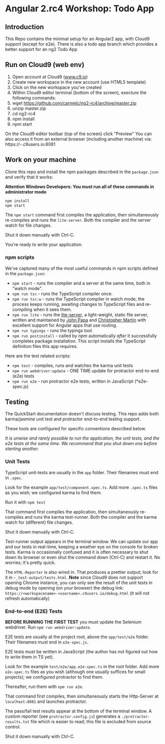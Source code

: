 # Angular 2.rc4 Workshop: Todo App

## Introduction

This Repo contains the minimal setup for an Angular2 app, with Cloud9 support (except for e2e).
There is also a todo app branch which provides a better support for an ng2 Todo App 


## Run on Cloud9 (web env)

1. Open account at Cloud9 (www.c9.io)
2. Create new workspace in the new account (use HTML5 template)
3. Click on the new workspace you've created
4. Within Cloud9 editor terminal (bottom of the screen), execture the following commands:
5. wget https://github.com/carmelc/ng2-rc4/archive/master.zip
6. unzip master.zip
7. cd ng2-rc4
8. npm install
9. npm start
 
On the Cloud9 editor toolbar (top of the screen) click "Preview"
You can also access it from an external browser (including another machine) via:
https://<workspacename>-<username>.c9users.io:8081

## Work on your machine

Clone this repo and install the npm packages described in the `package.json` and verify that it works:

**Attention Windows Developers:  You must run all of these commands in administrator mode**

```bash
npm install
npm start
```

The `npm start` command first compiles the application, 
then simultaneously re-compiles and runs the `lite-server`.
Both the compiler and the server watch for file changes.

Shut it down manually with Ctrl-C.

You're ready to write your application.

### npm scripts

We've captured many of the most useful commands in npm scripts defined in the `package.json`:

* `npm start` - runs the compiler and a server at the same time, both in "watch mode".
* `npm run tsc` - runs the TypeScript compiler once.
* `npm run tsc:w` - runs the TypeScript compiler in watch mode; the process keeps running, awaiting changes to TypeScript files and re-compiling when it sees them.
* `npm run lite` - runs the [lite-server](https://www.npmjs.com/package/lite-server), a light-weight, static file server, written and maintained by
[John Papa](https://github.com/johnpapa) and
[Christopher Martin](https://github.com/cgmartin)
with excellent support for Angular apps that use routing.
* `npm run typings` - runs the typings tool.
* `npm run postinstall` - called by *npm* automatically *after* it successfully completes package installation. This script installs the TypeScript definition files this app requires.

Here are the test related scripts:
* `npm test` - compiles, runs and watches the karma unit tests
* `npm run webdriver:update` - ONE TIME update for protractor end-to-end (e2e) tests
* `npm run e2e` - run protractor e2e tests, written in JavaScript (*e2e-spec.js)

## Testing

The QuickStart documentation doesn't discuss testing. 
This repo adds both karma/jasmine unit test and protractor end-to-end testing support.

These tools are configured for specific conventions described below.

*It is unwise and rarely possible to run the application, the unit tests, and the e2e tests at the same time.
We recommend that you shut down one before starting another.*

### Unit Tests
TypeScript unit-tests are usually in the `app` folder. Their filenames must end in `.spec`.

Look for the example `app/test/component.spec.ts`.
Add more `.spec.ts` files as you wish; we configured karma to find them.

Run it with `npm test`

That command first compiles the application, then simultaneously re-compiles and runs the karma test-runner.
Both the compiler and the karma watch for (different) file changes.

Shut it down manually with Ctrl-C.

Test-runner output appears in the terminal window.
We can update our app and our tests in real-time, keeping a weather eye on the console for broken tests.
Karma is occasionally confused and it is often necessary to shut down its browser or even shut the command down (Ctrl-C) and
restart it. No worries; it's pretty quick.

The `HTML-Reporter` is also wired in. That produces a prettier output; look for it in `~_test-output/tests.html`.
**Note** since Cloud9 does not support opening Chrome instance, you can only see the result of the unit tests in debug mode by opening (on your browser) the debug link:   
`https://<workspacename>-<username>.c9users.io/debug.html`
(it will not refresh automatically)

### End-to-end (E2E) Tests

**BEFORE RUNNING THE FIRST TEST** you must update the Selenium webdriver. Run `npm run webdriver:update`.

E2E tests are usually at the project root, above the `app/test/e2e` folder. 
Their filenames must end in `e2e-spec.js`.

E2E tests must be written in JavaScript (the author has not figured out how to write them in TS yet).

Look for the example `test/e2e/app.e2e-spec.ts` in the root folder.
Add more `e2e-spec.ts` files as you wish (although one usually suffices for small projects); 
we configured protractor to find them.

Thereafter, run them with `npm run e2e`.

That command first compiles, then simultaneously starts the Http-Server at `localhost:8081`
and launches protractor.  

The pass/fail test results appear at the bottom of the terminal window.
A custom reporter (see `protractor.config.js`) generates a  `./protractor-results.txt` file 
which is easier to read; this file is excluded from source control.

Shut it down manually with Ctrl-C.
